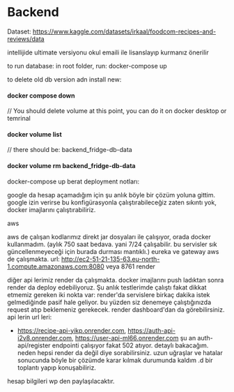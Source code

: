# Backend

Dataset:
https://www.kaggle.com/datasets/irkaal/foodcom-recipes-and-reviews/data

intellijide ultimate versiyonu okul emaili ile lisanslayıp kurmanız önerilir

to run database:
in root folder, run:
docker-compose up

to delete old db version adn install new:
#### docker compose down
// You should delete volume at this point, you can do it on docker desktop or temrinal
#### docker volume list 
// there should be: backend_fridge-db-data
#### docker volume rm backend_fridge-db-data

docker-compose up
berat deployment notları:

google da hesap açamadığım için şu anlık böyle bir çözüm yoluna gittim. google izin verirse bu konfigürasyonla çalıştırabileceğiz zaten sıkıntı yok, docker imajlarını çalıştırabiliriz.

aws

aws de çalışan kodlarımız direkt jar dosyaları ile çalışıyor, orada docker kullanmadım. (aylık 750 saat bedava. yani 7/24 çalışabilir. bu servisler sık güncellenmeyeceği için burada durması mantıklı.)
eureka ve gateway aws de çalışmakta. url: http://ec2-51-21-135-63.eu-north-1.compute.amazonaws.com:8080 veya 8761
render

diğer api lerimiz render da çalışmakta. docker imajlarını push ladıktan sonra render da deploy edebiliyoruz.
Şu anlık testlerimde çalıştı fakat dikkat etmemiz gereken iki nokta var:
render'da servislere birkaç dakika istek gelmediğinde pasif hale geliyor. bu yüzden siz denemeye çalıştığınızda request atıp beklemeniz gerekecek. render dashboard'dan da görebilirsiniz. api lerin url leri:
- https://recipe-api-yikp.onrender.com, https://auth-api-i2v8.onrender.com, https://user-api-ml66.onrender.com
şu an auth-api/register endpointi çalışıyor fakat 502 atıyor. detaylı bakacağım.
neden hepsi render da değil diye sorabilirsiniz. uzun uğraşlar ve hatalar sonucunda böyle bir çözümde karar kılmak durumunda kaldım .d bir toplantı yapıp konuşabiliriz.

hesap bilgileri wp den paylaşılacaktır.
